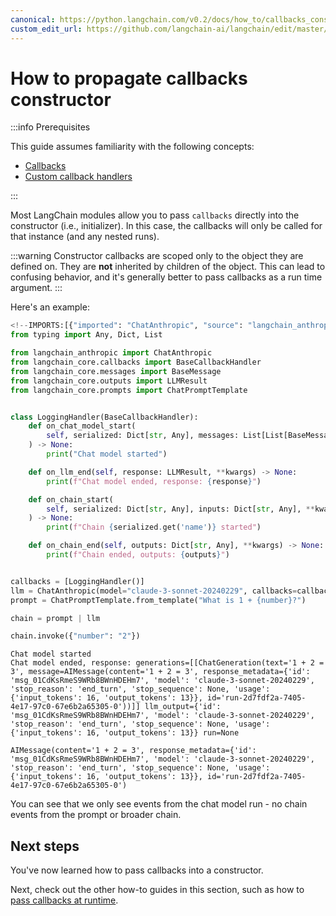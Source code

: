 ```yaml
---
canonical: https://python.langchain.com/v0.2/docs/how_to/callbacks_constructor/
custom_edit_url: https://github.com/langchain-ai/langchain/edit/master/docs/docs/how_to/callbacks_constructor.ipynb
---
```


# How to propagate callbacks  constructor

:::info Prerequisites

This guide assumes familiarity with the following concepts:

- [Callbacks](/docs/concepts/#callbacks)
- [Custom callback handlers](/docs/how_to/custom_callbacks)

:::

Most LangChain modules allow you to pass `callbacks` directly into the constructor (i.e., initializer). In this case, the callbacks will only be called for that instance (and any nested runs).

:::warning
Constructor callbacks are scoped only to the object they are defined on. They are **not** inherited by children of the object. This can lead to confusing behavior,
and it's generally better to pass callbacks as a run time argument.
:::

Here's an example:


```python
<!--IMPORTS:[{"imported": "ChatAnthropic", "source": "langchain_anthropic", "docs": "https://api.python.langchain.com/en/latest/chat_models/langchain_anthropic.chat_models.ChatAnthropic.html", "title": "How to propagate callbacks  constructor"}, {"imported": "BaseCallbackHandler", "source": "langchain_core.callbacks", "docs": "https://api.python.langchain.com/en/latest/callbacks/langchain_core.callbacks.base.BaseCallbackHandler.html", "title": "How to propagate callbacks  constructor"}, {"imported": "BaseMessage", "source": "langchain_core.messages", "docs": "https://api.python.langchain.com/en/latest/messages/langchain_core.messages.base.BaseMessage.html", "title": "How to propagate callbacks  constructor"}, {"imported": "LLMResult", "source": "langchain_core.outputs", "docs": "https://api.python.langchain.com/en/latest/outputs/langchain_core.outputs.llm_result.LLMResult.html", "title": "How to propagate callbacks  constructor"}, {"imported": "ChatPromptTemplate", "source": "langchain_core.prompts", "docs": "https://api.python.langchain.com/en/latest/prompts/langchain_core.prompts.chat.ChatPromptTemplate.html", "title": "How to propagate callbacks  constructor"}]-->
from typing import Any, Dict, List

from langchain_anthropic import ChatAnthropic
from langchain_core.callbacks import BaseCallbackHandler
from langchain_core.messages import BaseMessage
from langchain_core.outputs import LLMResult
from langchain_core.prompts import ChatPromptTemplate


class LoggingHandler(BaseCallbackHandler):
    def on_chat_model_start(
        self, serialized: Dict[str, Any], messages: List[List[BaseMessage]], **kwargs
    ) -> None:
        print("Chat model started")

    def on_llm_end(self, response: LLMResult, **kwargs) -> None:
        print(f"Chat model ended, response: {response}")

    def on_chain_start(
        self, serialized: Dict[str, Any], inputs: Dict[str, Any], **kwargs
    ) -> None:
        print(f"Chain {serialized.get('name')} started")

    def on_chain_end(self, outputs: Dict[str, Any], **kwargs) -> None:
        print(f"Chain ended, outputs: {outputs}")


callbacks = [LoggingHandler()]
llm = ChatAnthropic(model="claude-3-sonnet-20240229", callbacks=callbacks)
prompt = ChatPromptTemplate.from_template("What is 1 + {number}?")

chain = prompt | llm

chain.invoke({"number": "2"})
```
```output
Chat model started
Chat model ended, response: generations=[[ChatGeneration(text='1 + 2 = 3', message=AIMessage(content='1 + 2 = 3', response_metadata={'id': 'msg_01CdKsRmeS9WRb8BWnHDEHm7', 'model': 'claude-3-sonnet-20240229', 'stop_reason': 'end_turn', 'stop_sequence': None, 'usage': {'input_tokens': 16, 'output_tokens': 13}}, id='run-2d7fdf2a-7405-4e17-97c0-67e6b2a65305-0'))]] llm_output={'id': 'msg_01CdKsRmeS9WRb8BWnHDEHm7', 'model': 'claude-3-sonnet-20240229', 'stop_reason': 'end_turn', 'stop_sequence': None, 'usage': {'input_tokens': 16, 'output_tokens': 13}} run=None
```


```output
AIMessage(content='1 + 2 = 3', response_metadata={'id': 'msg_01CdKsRmeS9WRb8BWnHDEHm7', 'model': 'claude-3-sonnet-20240229', 'stop_reason': 'end_turn', 'stop_sequence': None, 'usage': {'input_tokens': 16, 'output_tokens': 13}}, id='run-2d7fdf2a-7405-4e17-97c0-67e6b2a65305-0')
```


You can see that we only see events from the chat model run - no chain events from the prompt or broader chain.

## Next steps

You've now learned how to pass callbacks into a constructor.

Next, check out the other how-to guides in this section, such as how to [pass callbacks at runtime](/docs/how_to/callbacks_runtime).